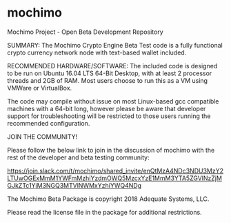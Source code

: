 # mochimo
Mochimo Project - Open Beta Development Repository

SUMMARY: The Mochimo Crypto Engine Beta Test code is a fully functional crypto currency network node with text-based wallet included.

RECOMMENDED HARDWARE/SOFTWARE: The included code is designed to be run on Ubuntu 16.04 LTS 64-Bit Desktop, with at least 2 processor threads and 2GB of RAM.  Most users choose to run this as a VM using VMWare or VirtualBox.

The code may compile without issue on most Linux-based gcc compatible machines with a 64-bit long, however please be aware that developer support for troubleshooting will be restricted to those users running the recommended configuration.

JOIN THE COMMUNITY!

Please follow the below link to join in the discussion of mochimo with the rest of the developer and beta testing community:

https://join.slack.com/t/mochimo/shared_invite/enQtMzA4NDc3NDU3MzY2LTUwOGExMmM1YWFmMzhiYzdmOWQ5MzcxYzE1MmM3YTA5ZGVlNzZjMGJkZTc1YjM3NGQ3MTVlNWMxYzhiYWQ4NDg

The Mochimo Beta Package is copyright 2018 Adequate Systems, LLC.  

Please read the license file in the package for additional restrictions.
